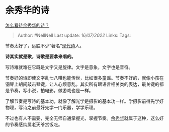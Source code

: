 # 余秀华的诗
[怎么看待余秀华的诗？](https://www.zhihu.com/question/27662789/answer/2571820655)

> Author: #NellNell 
> Last update: *16/07/2022* 
> Links: 
> Tags: 

节奏太好了，远胜不少“著名”[现代诗](https://www.zhihu.com/search?q=%E7%8E%B0%E4%BB%A3%E8%AF%97&search_source=Entity&hybrid_search_source=Entity&hybrid_search_extra=%7B%22sourceType%22%3A%22answer%22%2C%22sourceId%22%3A2571820655%7D)人。

**诗其实就是歌，诗歌是要拿来唱的。**

写诗难就难在它既是文字又是旋律。文字是意象，文字也是音符。

节奏好的诗即使文字乱七八糟也能传世，比如很多童谣。节奏不好的，就像小孩在钢琴上胡闹敲击琴键，让人心烦意乱。其实所有跟语言相关类的表达，最关键的都是节奏，写小说，拍电影，做游戏也是一样。

了解节奏是写诗的基本功，就像了解光学是摄影的基本功一样。学摄影前得先学好物理，写诗之前最好先学一门乐器，学学乐理。

不过也有人不需要，完全无师自通掌握光，掌握节奏。[余秀华](https://www.zhihu.com/search?q=%E4%BD%99%E7%A7%80%E5%8D%8E&search_source=Entity&hybrid_search_source=Entity&hybrid_search_extra=%7B%22sourceType%22%3A%22answer%22%2C%22sourceId%22%3A2571820655%7D)就属于这种，这么好的节奏感纯属老天爷赏饭吃。

  